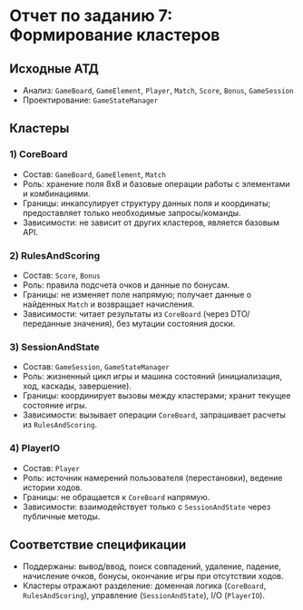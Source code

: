 # Отчет по заданию 7: Формирование кластеров

## Исходные АТД
- Анализ: `GameBoard`, `GameElement`, `Player`, `Match`, `Score`, `Bonus`, `GameSession`
- Проектирование: `GameStateManager`

## Кластеры

### 1) CoreBoard
- Состав: `GameBoard`, `GameElement`, `Match`
- Роль: хранение поля 8x8 и базовые операции работы с элементами и комбинациями.
- Границы: инкапсулирует структуру данных поля и координаты; предоставляет только необходимые запросы/команды.
- Зависимости: не зависит от других кластеров, является базовым API.

### 2) RulesAndScoring
- Состав: `Score`, `Bonus`
- Роль: правила подсчета очков и данные по бонусам.
- Границы: не изменяет поле напрямую; получает данные о найденных `Match` и возвращает начисления.
- Зависимости: читает результаты из `CoreBoard` (через DTO/переданные значения), без мутации состояния доски.

### 3) SessionAndState
- Состав: `GameSession`, `GameStateManager`
- Роль: жизненный цикл игры и машина состояний (инициализация, ход, каскады, завершение).
- Границы: координирует вызовы между кластерами; хранит текущее состояние игры.
- Зависимости: вызывает операции `CoreBoard`, запрашивает расчеты из `RulesAndScoring`.

### 4) PlayerIO
- Состав: `Player`
- Роль: источник намерений пользователя (перестановки), ведение истории ходов.
- Границы: не обращается к `CoreBoard` напрямую.
- Зависимости: взаимодействует только с `SessionAndState` через публичные методы.


## Соответствие спецификации
- Поддержаны: вывод/ввод, поиск совпадений, удаление, падение, начисление очков, бонусы, окончание игры при отсутствии ходов.
- Кластеры отражают разделение: доменная логика (`CoreBoard`, `RulesAndScoring`), управление (`SessionAndState`), I/O (`PlayerIO`).


